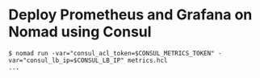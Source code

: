# Deploy Prometheus and Grafana on Nomad using Consul

```console
$ nomad run -var="consul_acl_token=$CONSUL_METRICS_TOKEN" -var="consul_lb_ip=$CONSUL_LB_IP" metrics.hcl
...
```
